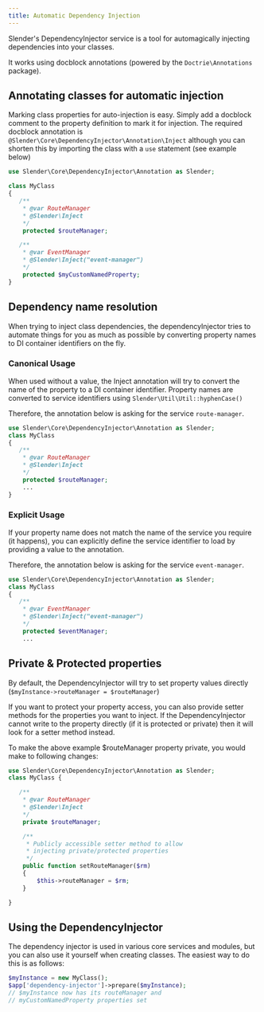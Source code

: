 ```yaml
---
title: Automatic Dependency Injection
---
```


Slender's DependencyInjector service is a tool for
automagically injecting dependencies into your classes.

It works using docblock annotations (powered by the `Doctrie\Annotations`
package).


## Annotating classes for automatic injection
Marking class properties for auto-injection is easy. Simply add a docblock
comment to the property definition to mark it for injection. The required
docblock annotation is `@Slender\Core\DependencyInjector\Annotation\Inject`
although you can shorten this by importing the class with a `use` statement
(see example below)

```php
use Slender\Core\DependencyInjector\Annotation as Slender;

class MyClass
{
   /**
    * @var RouteManager
    * @Slender\Inject
    */
    protected $routeManager;

   /**
    * @var EventManager
    * @Slender\Inject("event-manager")
    */
    protected $myCustomNamedProperty;
}
```

## Dependency name resolution
When trying to inject class dependencies, the dependencyInjector tries to
automate things for you as much as possible by converting property names
to DI container identifiers on the fly.

### Canonical Usage
When used without a value, the Inject annotation will try to convert the
name of the property to a DI container identifier. Property names
are converted to service identifiers using `Slender\Util\Util::hyphenCase()`

Therefore, the annotation below is asking for the service `route-manager`.
```php
use Slender\Core\DependencyInjector\Annotation as Slender;
class MyClass
{
   /**
    * @var RouteManager
    * @Slender\Inject
    */
    protected $routeManager;
    ...
}
```

### Explicit Usage
If your property name does not match the name of the service you require (it
happens), you can explicitly define the service identifier to load by providing
a value to the annotation.

Therefore, the annotation below is asking for the service `event-manager`.
```php
use Slender\Core\DependencyInjector\Annotation as Slender;
class MyClass
{
   /**
    * @var EventManager
    * @Slender\Inject("event-manager")
    */
    protected $eventManager;
    ...
```

## Private & Protected properties
By default, the DependencyInjector will try to set property values directly
(`$myInstance->routeManager = $routeManager`)

If you want to protect your property access, you can also provide setter
methods for the properties you want to inject. If the DependencyInjector
cannot write to the property directly (if it is protected or private) then
it will look for a setter method instead.

To make the above example $routeManager property private,
you would make to following changes:
```php
use Slender\Core\DependencyInjector\Annotation as Slender;
class MyClass {

   /**
    * @var RouteManager
    * @Slender\Inject
    */
    private $routeManager;

    /**
     * Publicly accessible setter method to allow
     * injecting private/protected properties
     */
    public function setRouteManager($rm)
    {
        $this->routeManager = $rm;
    }

}

```

## Using the DependencyInjector
The dependency injector is used in various core services and modules, but you
can also use it yourself when creating classes. The easiest way to do this is
 as follows:
```php
$myInstance = new MyClass();
$app['dependency-injector']->prepare($myInstance);
// $myInstance now has its routeManager and
// myCustomNamedProperty properties set
```
